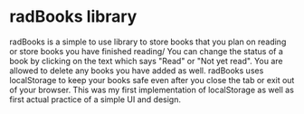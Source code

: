 # radBooks library
radBooks is a simple to use library to store books that you plan on reading or store books you have finished reading/ You can change the status of a book by clicking on the text which says "Read" or "Not yet read". You are allowed to delete any books you have added as well. radBooks uses localStorage to keep your books safe even after you close the tab or exit out of your browser. This was my first implementation of localStorage as well as first actual practice of a simple UI and design. 
